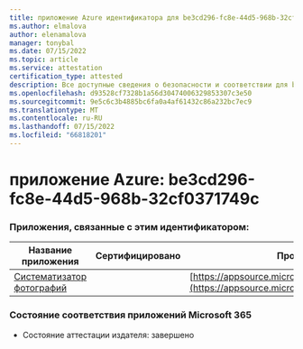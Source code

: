 ```yaml
---
title: приложение Azure идентификатора для be3cd296-fc8e-44d5-968b-32cf0371749c
ms.author: elmalova
author: elenamalova
manager: tonybal
ms.date: 07/15/2022
ms.topic: article
ms.service: attestation
certification_type: attested
description: Все доступные сведения о безопасности и соответствии для be3cd296-fc8e-44d5-968b-32cf0371749c.
ms.openlocfilehash: d93528cf7328b1a56d30474006329853307c3e50
ms.sourcegitcommit: 9e5c6c3b4885bc6fa0a4af61432c86a232bc7ec9
ms.translationtype: MT
ms.contentlocale: ru-RU
ms.lasthandoff: 07/15/2022
ms.locfileid: "66818201"
---
```

# <a name="azure-app-id-be3cd296-fc8e-44d5-968b-32cf0371749c"></a>приложение Azure: be3cd296-fc8e-44d5-968b-32cf0371749c


### <a name="apps-associated-with-this-id"></a>Приложения, связанные с этим идентификатором:
| **Название приложения** | **Сертифицировано** | **Просмотр в AppSource** |
|--------------|---------------|-----------------------|
| [Систематизатор фотографий](../forward/WA200003881.md) |  | [https://appsource.microsoft.com/product/office/WA200003881](https://appsource.microsoft.com/product/office/WA200003881) |

### <a name="microsoft-365-app-compliance-status"></a>Состояние соответствия приложений Microsoft 365
- Состояние аттестации издателя: завершено
